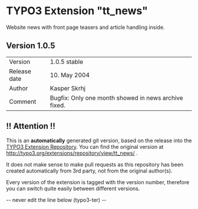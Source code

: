 # TYPO3 Extension "tt_news"
Website news with front page teasers and article handling inside.

## Version 1.0.5




<table>
	<tr><td>Version</td><td>1.0.5 stable</td></tr>
	<tr><td>Release date</td><td>10. May 2004</td></tr>
	<tr><td>Author</td><td>Kasper Skrhj</td></tr>
	<tr><td>Comment</td><td>Bugfix:
Only one month showed in news archive fixed.</td></tr>
</table>

## !! Attention !!
This is an **automatically** generated git version, based on the release into the [TYPO3 Extension Repository](http://www.typo3.org/extensions/).
You can find the original version at http://typo3.org/extensions/repository/view/tt_news/ .

It does not make sense to make pull requests as this repository has been created automatically from 3rd party, not from the original author(s).

Every version of the extension is tagged with the version number, therefore you can switch quite easily between different versions.


-- never edit the line below (typo3-ter) --